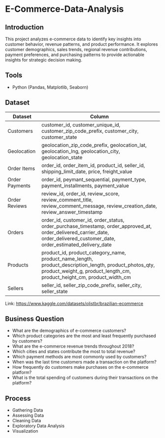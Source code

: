 # E-Commerce-Data-Analysis

## Introduction
This project analyzes e-commerce data to identify key insights into customer behavior, revenue patterns, and product performance. It explores customer demographics, sales trends, regional revenue contributions, payment preferences, and purchasing patterns to provide actionable insights for strategic decision making.

## Tools
- Python (Pandas, Matplotlib, Seaborn)

## Dataset
|Dataset             |Column                                                                                                                                                                               |
|--------------------|-------------------------------------------------------------------------------------------------------------------------------------------------------------------------------------|
|Customers           |customer_id, customer_unique_id, customer_zip_code_prefix, customer_city, customer_state                                                                                             |
|Geolocation         |geolocation_zip_code_prefix, geolocation_lat, geolocation_lng, geolocation_city, geolocation_state                                                                                   |
|Order Items         |order_id, order_item_id, product_id, seller_id, shipping_limit_date, price, freight_value                                                                                            |
|Order Payments      |order_id, peymant_sequential, payment_type, payment_installments, payment_value                                                                                                      |
|Order Reviews       |review_id, order_id, review_score, review_comment_title, review_comment_message, review_creation_date, review_answer_timestamp                                                       |
|Orders              |order_id, customer_id, order_status, order_purchase_timestamp, order_approved_at, order_delivered_carrier_date, order_delivered_customer_date, order_estimated_delivery_date         |
|Products            |product_id, product_category_name, product_name_length, product_description_length, product_photos_qty, product_weight_g, product_length_cm, product_height_cm, product_width_cm     |
|Sellers             |seller_id, seller_zip_code_prefix, seller_city, seller_state                                                                                                                         |

Link: https://www.kaggle.com/datasets/olistbr/brazilian-ecommerce

## Business Question
- What are the demographics of e-commerce customers?
- Which product categories are the most and least frequently purchased by customers?
- What are the e-commerce revenue trends throughout 2018?
- Which cities and states contribute the most to total revenue?
- Which payment methods are most commonly used by customers?
- When was the last time customers made a transaction on the platform?
- How frequently do customers make purchases on the e-commerce platform?
- What is the total spending of customers during their transactions on the platform?

## Process
- Gathering Data
- Assessing Data
- Cleaning Data
- Exploratory Data Analysis
- Visualization
